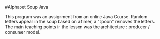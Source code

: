 #Alphabet Soup Java

This program was an assignment from an online Java Course.  Random letters appear in the soup based on a timer,
a "spoon" removes the letters.  The main teaching points in the lesson was the architecture : producer / consumer model.
